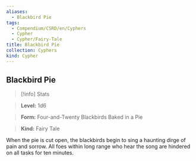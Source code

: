 ```yaml
---
aliases:
  - Blackbird Pie
tags:
  - Compendium/CSRD/en/Cyphers
  - Cypher
  - Cypher/Fairy-Tale
title: Blackbird Pie
collection: Cyphers
kind: Cypher
---
```

## Blackbird Pie    
>[!info] Stats    
> **Level:** 1d6    
> **Form:** Four-and-Twenty Blackbirds Baked in a Pie    
> **Kind:** Fairy Tale  
    
When the pie is cut open, the blackbirds begin to sing a haunting dirge of pain and sorrow. All foes within long range who hear the song are hindered on all tasks for ten minutes.
